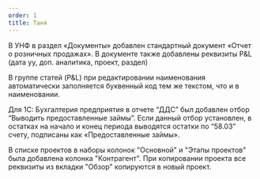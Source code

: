 ```yaml
---
order: 1
title: Таня
---
```


В УНФ в раздел «Документы» добавлен стандартный документ «Отчет о розничных продажах». В документе также добавлены реквизиты P&L (дата уу, доп. аналитика, проект, раздел)

В группе статей (P&L) при редактировании наименования автоматически заполняется буквенный код тем же текстом, что и в наименовании.

Для 1С: Бухгалтерия предприятия в отчете “ДДС” был добавлен отбор “Выводить предоставленные займы”. Если данный отбор установлен, в остатках на начало и конец периода выводятся остатки по “58.03” счету, подписаны как «Предоставленные займы».

В списке проектов в наборы колонок "Основной" и "Этапы проектов" была добавлена колонка "Контрагент". При копировании проекта все реквизиты из вкладки "Обзор" копируются в новый проект.
